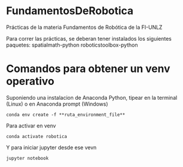# FundamentosDeRobotica
Prácticas de la materia Fundamentos de Robótica de la FI-UNLZ

Para correr las prácticas, se deberan tener instalados los siguientes paquetes:
spatialmath-python
roboticstoolbox-python

# Comandos para obtener un venv operativo
Suponiendo una instalacion de Anaconda Python, 
tipear en la terminal (Linux) o en Anaconda prompt (Windows)
```console
conda env create -f **ruta_environment_file**
```
Para activar en venv

```console
conda activate robotica
```
Y para iniciar jupyter desde ese vevn

```console
jupyter notebook
```

